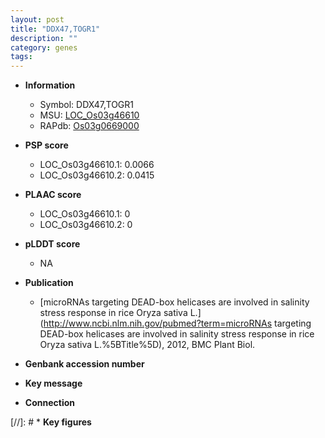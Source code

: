 ```yaml
---
layout: post
title: "DDX47,TOGR1"
description: ""
category: genes
tags: 
---
```


* **Information**  
    + Symbol: DDX47,TOGR1  
    + MSU: [LOC_Os03g46610](http://rice.plantbiology.msu.edu/cgi-bin/ORF_infopage.cgi?orf=LOC_Os03g46610)  
    + RAPdb: [Os03g0669000](http://rapdb.dna.affrc.go.jp/viewer/gbrowse_details/irgsp1?name=Os03g0669000)  

* **PSP score**  
    + LOC_Os03g46610.1: 0.0066 
    + LOC_Os03g46610.2: 0.0415 

* **PLAAC score**  
    + LOC_Os03g46610.1: 0 
    + LOC_Os03g46610.2: 0 

* **pLDDT score**
    + NA


* **Publication**  
    + [microRNAs targeting DEAD-box helicases are involved in salinity stress response in rice Oryza sativa L.](http://www.ncbi.nlm.nih.gov/pubmed?term=microRNAs targeting DEAD-box helicases are involved in salinity stress response in rice Oryza sativa L.%5BTitle%5D), 2012, BMC Plant Biol.

* **Genbank accession number**  

* **Key message**  

* **Connection**  

[//]: # * **Key figures**  


